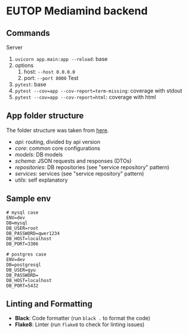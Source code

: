 # EUTOP Mediamind backend

## Commands
Server
   1. `uvicorn app.main:app --reload`: base
   2. options
      1. host: `--host 0.0.0.0`
      2. port: `--port 8000`
Test
   1. `pytest`: base 
   2. `pytest --cov=app --cov-report=term-missing`: coverage with stdout
   3. `pytest --cov=app --cov-report=html`: coverage with html

## App folder structure
The folder structure was taken from [here](https://github.com/jujumilk3/fastapi-clean-architecture).

- _api_: routing, divided by api version
- _core_: common core configurations
- _models_: DB models
- _schema_: JSON requests and responses (DTOs)
- _repositories_: DB repositories (see "service repository" pattern)
- _services_: services (see "service repository" pattern)
- _utils_: self explanatory


## Sample env
```dotenv
# mysql case
ENV=dev
DB=mysql
DB_USER=root
DB_PASSWORD=qwer1234
DB_HOST=localhost
DB_PORT=3306

# postgres case
ENV=dev
DB=postgresql
DB_USER=gyu
DB_PASSWORD=
DB_HOST=localhost
DB_PORT=5432
```


## Linting and Formatting

- **Black**: Code formatter (run `black .` to format the code)
- **Flake8**: Linter (run `flake8` to check for linting issues)
